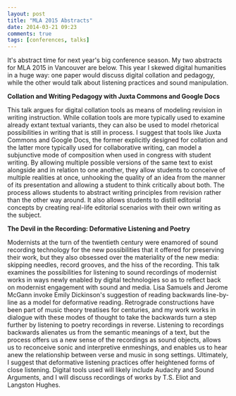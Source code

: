 ```yaml
---
layout: post
title: "MLA 2015 Abstracts"
date: 2014-03-21 09:23
comments: true
tags: [conferences, talks]
---
```


It's abstract time for next year's big conference season. My two abstracts for MLA 2015 in Vancouver are below. This year I skewed digital humanities in a huge way: one paper would discuss digital collation and pedagogy, while the other would talk about listening practices and sound manipulation.

**Collation and Writing Pedagogy with Juxta Commons and Google Docs**

This talk argues for digital collation tools as means of modeling revision in writing instruction. While collation tools are more typically used to examine already extant textual variants, they can also be used to model rhetorical possibilities in writing that is still in process. I suggest that tools like Juxta Commons and Google Docs, the former explicitly designed for collation and the latter more typically used for collaborative writing, can model a subjunctive mode of composition when used in congress with student writing. By allowing multiple possible versions of the same text to exist alongside and in relation to one another, they allow students to conceive of multiple realities at once, unhooking the quality of an idea from the manner of its presentation and allowing a student to think critically about both. The process allows students to abstract writing principles from revision rather than the other way around. It also allows students to distill editorial concepts by creating real-life editorial scenarios with their own writing as the subject.

**The Devil in the Recording: Deformative Listening and Poetry**

Modernists at the turn of the twentieth century were enamored of sound recording technology for the new possibilities that it offered for preserving their work, but they also obsessed over the materiality of the new media: skipping needles, record grooves, and the hiss of the recording. This talk examines the possibilities for listening to sound recordings of modernist works in ways newly enabled by digital technologies so as to reflect back on modernist engagement with sound and media. Lisa Samuels and Jerome McGann invoke Emily Dickinson's suggestion of reading backwards line-by-line as a model for deformative reading. Retrograde constructions have been part of music theory treatises for centuries, and my work works in dialogue with these modes of thought to take the backwards turn a step further by listening to poetry recordings in reverse. Listening to recordings backwards alienates us from the semantic meanings of a text, but the process offers us a new sense of the recordings as sound objects, allows us to reconceive sonic and interpretive enmeshings, and enables us to hear anew the relationship between verse and music in song settings. Ultimately, I suggest that deformative listening practices offer heightened forms of close listening. Digital tools used will likely include Audacity and Sound Arguments, and I will discuss recordings of works by T.S. Eliot and Langston Hughes.
